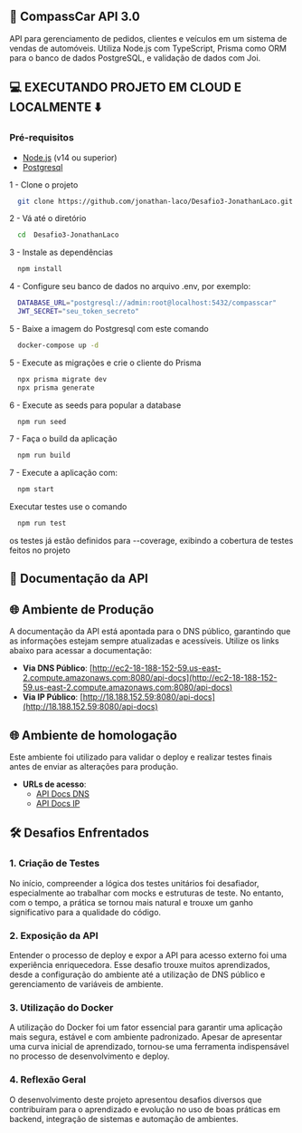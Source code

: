 ## 🚗 CompassCar API 3.0

API para gerenciamento de pedidos, clientes e veículos em um sistema de vendas de automóveis. Utiliza Node.js com TypeScript, Prisma como ORM para o banco de dados PostgreSQL, e validação de dados com Joi.

## 💻 EXECUTANDO PROJETO EM CLOUD E LOCALMENTE ⬇️

### Pré-requisitos

- [Node.js](https://nodejs.org/) (v14 ou superior)
- [Postgresql](https://www.postgresql.org/)

1 - Clone o projeto

```bash
  git clone https://github.com/jonathan-laco/Desafio3-JonathanLaco.git
```

2 - Vá até o diretório

```bash
  cd  Desafio3-JonathanLaco
```

3 - Instale as dependências

```bash
  npm install
```

4 - Configure seu banco de dados no arquivo .env, por exemplo:

```bash
  DATABASE_URL="postgresql://admin:root@localhost:5432/compasscar"
  JWT_SECRET="seu_token_secreto"
```

5 - Baixe a imagem do Postgresql com este comando

```bash
  docker-compose up -d
```

5 - Execute as migrações e crie o cliente do Prisma

```bash
  npx prisma migrate dev
  npx prisma generate
```

6 - Execute as seeds para popular a database

```bash
  npm run seed
```

7 - Faça o build da aplicação

```bash
  npm run build
```

7 - Execute a aplicação com:

```bash
  npm start
```

Executar testes use o comando

```bash
  npm run test
```

os testes já estão definidos para --coverage, exibindo a cobertura de testes feitos no projeto

## 🔢 Documentação da API

## 🌐 Ambiente de Produção

A documentação da API está apontada para o DNS público, garantindo que as informações estejam sempre atualizadas e acessíveis. Utilize os links abaixo para acessar a documentação:

- **Via DNS Público**: [http://ec2-18-188-152-59.us-east-2.compute.amazonaws.com:8080/api-docs](http://ec2-18-188-152-59.us-east-2.compute.amazonaws.com:8080/api-docs)
- **Via IP Público**: [http://18.188.152.59:8080/api-docs](http://18.188.152.59:8080/api-docs)

## 🌐 Ambiente de homologação

Este ambiente foi utilizado para validar o deploy e realizar testes finais antes de enviar as alterações para produção.

- **URLs de acesso**:
  - [API Docs DNS](http://ec2-13-58-172-229.us-east-2.compute.amazonaws.com:8080/api-docs)
  - [API Docs IP](http://13.58.172.229:8080/api-docs/)

## 🛠️ Desafios Enfrentados

### 1. Criação de Testes

No início, compreender a lógica dos testes unitários foi desafiador, especialmente ao trabalhar com mocks e estruturas de teste. No entanto, com o tempo, a prática se tornou mais natural e trouxe um ganho significativo para a qualidade do código.

### 2. Exposição da API

Entender o processo de deploy e expor a API para acesso externo foi uma experiência enriquecedora. Esse desafio trouxe muitos aprendizados, desde a configuração do ambiente até a utilização de DNS público e gerenciamento de variáveis de ambiente.

### 3. Utilização do Docker

A utilização do Docker foi um fator essencial para garantir uma aplicação mais segura, estável e com ambiente padronizado. Apesar de apresentar uma curva inicial de aprendizado, tornou-se uma ferramenta indispensável no processo de desenvolvimento e deploy.

### 4. Reflexão Geral

O desenvolvimento deste projeto apresentou desafios diversos que contribuíram para o aprendizado e evolução no uso de boas práticas em backend, integração de sistemas e automação de ambientes.
